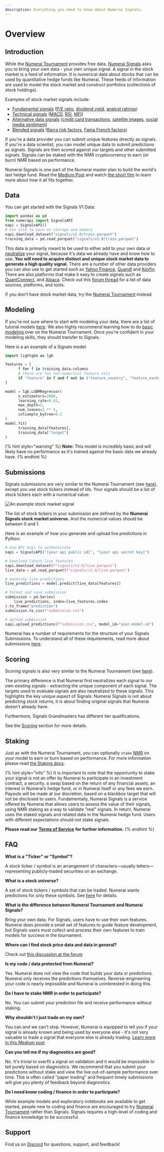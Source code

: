 ```yaml
---
description: Everything you need to know about Numerai Signals.
---
```


# Overview

## Introduction

While the [Numerai Tournament](https://numer.ai) provides free data, [Numerai Signals](https://signals.numer.ai) asks you to bring your own data - your own unique signal. A signal in the stock market is a feed of information. It is numerical data about stocks that can be used by quantitative hedge funds like Numerai. These feeds of information are used to model the stock market and construct portfolios (collections of stock holdings).

Examples of stock market signals include:

* [Fundamental signals](https://www.investopedia.com/terms/f/fundamentalanalysis.asp) ([P/E ratio](https://www.investopedia.com/terms/p/price-earningsratio.asp), [dividend yield](https://www.investopedia.com/terms/d/dividendyield.asp), [analyst ratings](https://www.investopedia.com/terms/r/rating.asp))
* [Technical signals](https://www.investopedia.com/terms/t/technicalindicator.asp) ([MACD](https://www.investopedia.com/terms/m/macd.asp), [RSI](https://www.investopedia.com/terms/r/rsi.asp), [MFI](https://www.investopedia.com/terms/m/mfi.asp))
* [Alternative data signals](https://en.wikipedia.org/wiki/Alternative_data_\(finance\)) ([credit card transactions](https://secondmeasure.com/), [satellite images](https://www.theatlantic.com/magazine/archive/2019/05/stock-value-satellite-images-investing/586009/), [social media sentiment](https://www.swaggystocks.com/dashboard/wallstreetbets/realtime))
* [Blended signals](https://www.investopedia.com/terms/m/multifactor-model.asp) ([Barra risk factors](https://www.investopedia.com/terms/b/barra-risk-factor-analysis.asp), [Fama French factors](https://www.investopedia.com/terms/f/famaandfrenchthreefactormodel.asp))

If you're a data provider you can submit unique features directly as signals. If you're a data scientist, you can model unique data to submit predictions as signals. Signals are then scored against our targets and other submitted signals. Signals can be staked with the NMR cryptocurrency to earn (or burn) NMR based on performance.

Numerai Signals is one part of the Numerai master plan to build the world's last hedge fund. Read the [Medium Post](https://medium.com/numerai/building-the-last-hedge-fund-introducing-numerai-signals-12de26dfa69c) and watch [the short film](https://youtu.be/GWeC2PK4yXQ) to learn more about how it all fits together.

## Data

You can get started with the Signals V1 Data:

```python
import pandas as pd
from numerapi import SignalsAPI
napi = SignalsAPI()
# Use int8 to save on storage and memory
napi.download_dataset("signals/v2.0/train.parquet")
training_data = pd.read_parquet("signals/v2.0/train.parquet")
```

This data is primarily meant to be used to either add to your own data or [neutralize](signals-overview.md#neutralization) your signal, because it's data we already have and know how to use. **You will need to acquire distinct and unique stock market data to generate a high quality signal.** There are a number of other data providers you can also use to get started such as [Yahoo Finance](https://finance.yahoo.com/), [Quandl](https://www.quandl.com/) and [Koyfin](https://www.koyfin.com/). There are also platforms that make it easy to create signals such as [QuantConnect](https://www.quantconnect.com/), and [Alpaca](https://alpaca.markets/). Check out this [forum thread](https://forum.numer.ai/t/free-or-cheap-data-for-erasure-numerai-quant/350) for a list of data sources, platforms, and tools.

If you don't have stock market data, try the [Numerai Tournament](https://numer.ai/) instead.

## Modeling

If you're not sure where to start with modeling your data, there are a list of tutorial models [here](../numerai-tournament/models.md). We also highly recommend learning how to do [basic modeling ](../numerai-tournament/models.md)over on the Numerai Tournament. Once you're confident in your modeling skills, they should transfer to Signals.

Here is a an example of a Signals model:

```python
import lightgbm as lgb

features = [
      f for f in training_data.columns
      # there are two non-numerical feature cols
      if "feature" in f and f not in ("feature_country", "feature_exchange_code")
]

model = lgb.LGBMRegressor(
      n_estimators=2000,
      learning_rate=0.01,
      max_depth=5,
      num_leaves=2 ** 5,
      colsample_bytree=0.1
)
model.fit(
      training_data[features],
      training_data["target"]
)
```

{% hint style="warning" %}
**Note:** This model is incredibly basic and will likely have no performance as it's trained against the basic data we already have.
{% endhint %}

## Submissions

Signals submissions are very similar to the Numerai Tournament (see [here](../numerai-tournament/submissions/)), except you use stock tickers instead of ids. Your signals should be a list of stock tickers each with a numerical value:

![An example stock market signal](<../.gitbook/assets/group-42-2 (1).png>)

The list of stock tickers in your submission are defined by the **Numerai Signals stock market universe.** And the numerical values should be between 0 and 1.

Here is an example of how you generate and upload live predictions in Python:

```python
# Use API keys to authenticate
sapi = SignalsAPI("[your api public id]", "[your api secret key]")

# Download latest live features
sapi.download_dataset(f"signals/v2.0/live.parquet")
live_data = pd.read_parquet(f"signals/v2.0/live.parquet")

# Generate live predictions
live_predictions = model.predict(live_data[features])

# Format and save submission
submission = pd.Series(
    live_predictions, index=live_features.index
).to_frame("prediction")
submission.to_csv(f"submission.csv")

# Upload submission
sapi.upload_predictions(f"submission.csv", model_id="your-model-id")
```

Numerai has a number of requirements for the structure of your Signals Submissions. To understand all of these requirements, read more about submissions [here](signals-overview.md#submissions).

## Scoring

Scoring signals is also very similar to the Numerai Tournament (see [here](../numerai-tournament/scoring/)).

The primary difference is that Numerai first neutralizes each signal to our own existing signals - extracting the unique component of each signal. The targets used to evaluate signals are also neutralized to these signals. This highlights the key unique aspect of Signals: Numerai Signals is not about predicting stock returns, it is about finding original signals that Numerai doesn't already have.

Furthermore, Signals Grandmasters has different tier qualifications.

See the [Scoring](scoring/) section for more details.

## Staking <a href="#staking" id="staking"></a>

Just as with the Numerai Tournament, you can optionally `stake` [NMR](https://www.coinbase.com/price/numeraire) on your model to earn or burn based on performance. For more information please read [the Staking docs](../numerai-tournament/staking.md).

{% hint style="info" %}
It is important to note that the opportunity to stake your signal is not an offer by Numerai to participate in an investment contract, a security, a swap based on the return of any financial assets, an interest in Numerai’s hedge fund, or in Numerai itself or any fees we earn. Payouts will be made at our discretion, based on a blackbox target that will not be disclosed to users. Fundamentally, Numerai Signals is a service offered by Numerai that allows users to assess the value of their signals, using NMR staking as a way to validate “real” signals. In return, Numerai uses the staked signals and related data in the Numerai hedge fund. Users with different expectations should not stake signals.

**Please read our** [**Terms of Service**](https://numer.ai/terms) **for further information.**
{% endhint %}

## FAQ

**What is a "Ticker" or "Symbol"?**

A stock ticker / symbol is an arrangement of characters—usually letters—representing publicly-traded securities on an exchange.

**What is a stock universe?**

A set of stock tickers / symbols that can be traded. Numerai wants predictions for only these symbols. See [here](submissions.md) for details.

**What is the difference between Numerai Tournament and Numerai Signals?**

Bring your own data. For Signals, users have to use their own features. Numerai does provide a small set of features to guide feature development, but Signals users must collect and process their own features to train models for success in the tournament.

**Where can I find stock price data and data in general?**

Check out [this discussion at the forum](https://forum.numer.ai/t/free-or-cheap-data-and-tools-for-numerai-signals/350/8)

**Is my code / data protected from Numerai?**

Yes. Numerai does not view the code that builds your data or predictions. Numerai only receives the predictions themselves. Reverse-engineering your code is nearly impossible and Numerai is uninterested in doing this.

**Do I have to stake NMR in order to participate?**

No. You can submit your prediction file and receive performance without staking.

**Why shouldn't I just trade on my own?**

You can and we can't stop. However, Numerai is equipped to tell you if your signal is already known and being used by everyone else - it's not very valuable to trade a signal that everyone else is already trading. [Learn more in this Medium post](https://medium.com/numerai/building-the-last-hedge-fund-introducing-numerai-signals-12de26dfa69c).

**Can you tell me if my diagnostics are good?**

No. It's trivial to overfit a signal on validation and it would be impossible to tell purely based on diagnostics. We recommend that you submit your predictions without stake and view the live out-of-sample performance over time. This is often called "paper trading" and frequent timely submissions will give you plenty of feedback beyond diagnostics.

**Do I need know coding / finance in order to participate?**

While example models and exploratory notebooks are available to get started, people new to coding and finance are encouraged to try [Numerai Tournament](../) rather than Signals. Signals requires a high-level of coding and finance knowledge to be successful.

## Support

Find us on [Discord](https://discord.gg/numerai) for questions, support, and feedback!
